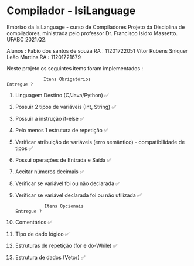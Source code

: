 # Compilador - IsiLanguage
Embriao da IsiLanguage - curso de Compiladores
Projeto da Disciplina de compiladores, ministrada pelo professor Dr. Francisco Isidro Massetto. UFABC 2021.Q2.

Alunos : Fabio dos santos de souza RA : 11201722051
         Vitor Rubens Sniquer Leão Martins RA : 11201721679
         
Neste projeto os seguintes items foram implementados : 

                  Itens Obrigatórios                                            Entregue ?
1) Linguagem Destino (C/Java/Python)                                                 ✅

2) Possuir 2 tipos de variáveis (Int, String)
                                                                                     ✅
3) Possuir a instrução if-else
                                                                                     ✅
4) Pelo menos 1 estrutura de repetição
                                                                                     ✅
5) Verificar atribuição de variáveis (erro semântico) - compatibilidade de tipos
                                                                                     ✅
6) Possui operações de Entrada e Saída
                                                                                     ✅
7) Aceitar números decimais
                                                                                     ✅
8) Verificar se variável foi ou não declarada
                                                                                     ✅
9) Verificar se variável declarada foi ou não utilizada
                                                                                     ✅
                                                                                     
                  Itens Opcionais                                                 Entregue ?
10) Comentários
                                                                                     ✅
11) Tipo de dado lógico
                                                                                     ✅
12) Estruturas de repetição (for e do-While)
                                                                                     ✅
13) Estrutura de dados (Vetor)
                                                                                     ✅

